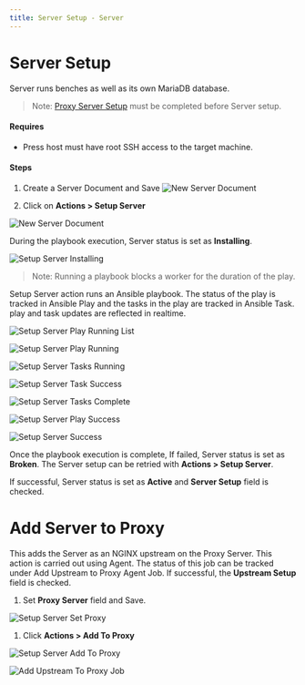 ```yaml
---
title: Server Setup - Server
---
```


# Server Setup
Server runs benches as well as its own MariaDB database.

> Note: [Proxy Server Setup](/internal/servers/proxy-server-setup) must be completed before Server setup.

#### Requires 
- Press host must have root SSH access to the target machine.

#### Steps

1. Create a Server Document and Save
![New Server Document](/assets/press/images/internal/servers/server/new-server.png)

1. Click on **Actions > Setup Server**

 ![New Server Document](/assets/press/images/internal/servers/server/setup-server-actions.png)

During the playbook execution, Server status is set as **Installing**.

 ![Setup Server Installing](/assets/press/images/internal/servers/server/setup-server-installing.png)

> Note: Running a playbook blocks a worker for the duration of the play.

Setup Server action runs an Ansible playbook. The status of the play is tracked in Ansible Play and the tasks in the play are tracked in Ansible Task. play and task updates are reflected in realtime.

 ![Setup Server Play Running List](/assets/press/images/internal/servers/server/setup-server-play-running-list.png)

 ![Setup Server Play Running](/assets/press/images/internal/servers/server/setup-server-play-running.png)

 ![Setup Server Tasks Running](/assets/press/images/internal/servers/server/setup-server-tasks-running.png)

 ![Setup Server Task Success](/assets/press/images/internal/servers/server/setup-server-task-success.png)

 ![Setup Server Tasks Complete](/assets/press/images/internal/servers/server/setup-server-tasks-complete.png)

 ![Setup Server Play Success](/assets/press/images/internal/servers/server/setup-server-play-success.png)


 ![Setup Server Success](/assets/press/images/internal/servers/server/setup-server-success.png)

Once the playbook execution is complete, If failed, Server status is set as **Broken**. The Server setup can be retried with **Actions > Setup Server**.

If successful, Server status is set as **Active** and **Server Setup** field is checked. 


# Add Server to Proxy

This adds the Server as an NGINX upstream on the Proxy Server. This action is carried out using Agent. The status of this job can be tracked under Add Upstream to Proxy Agent Job. If successful, the **Upstream Setup** field is checked.

1. Set **Proxy Server** field and Save.

 ![Setup Server Set Proxy](/assets/press/images/internal/servers/server/setup-server-set-proxy.png)

1. Click **Actions > Add To Proxy**

 ![Setup Server Add To Proxy](/assets/press/images/internal/servers/server/setup-server-actions-add-to-proxy.png)

 ![Add Upstream To Proxy Job](/assets/press/images/internal/servers/server/add-upstream-to-proxy-job.png)
